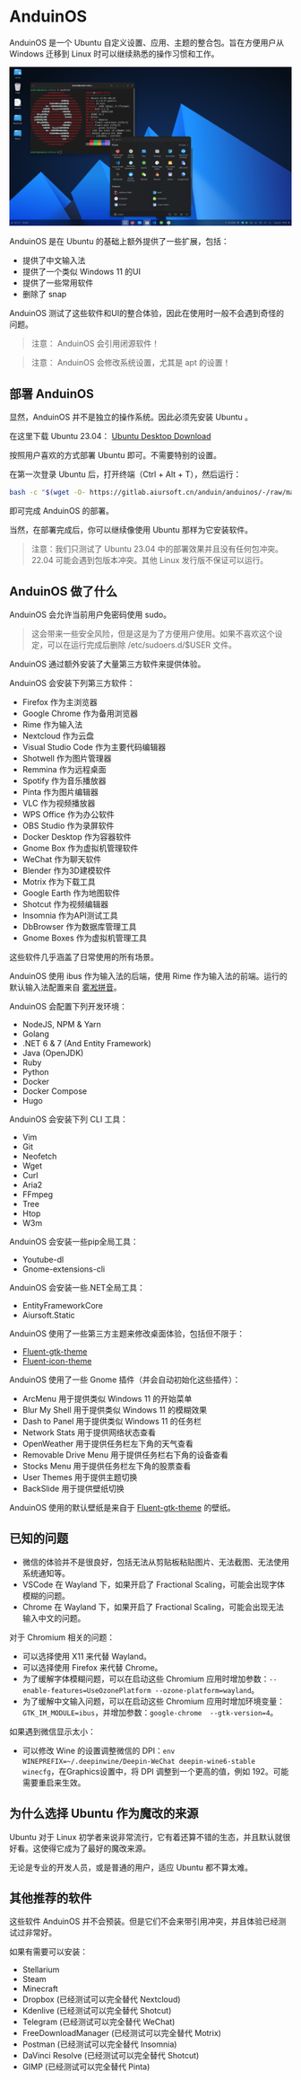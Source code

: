 # AnduinOS

AnduinOS 是一个 Ubuntu 自定义设置、应用、主题的整合包。旨在方便用户从 Windows 迁移到 Linux 时可以继续熟悉的操作习惯和工作。

![Screenshot](./Screenshot/desktop2.png)

AnduinOS 是在 Ubuntu 的基础上额外提供了一些扩展，包括：

* 提供了中文输入法
* 提供了一个类似 Windows 11 的UI
* 提供了一些常用软件
* 删除了 snap

AnduinOS 测试了这些软件和UI的整合体验，因此在使用时一般不会遇到奇怪的问题。

> 注意： AnduinOS 会引用闭源软件！

> 注意： AnduinOS 会修改系统设置，尤其是 apt 的设置！

## 部署 AnduinOS

显然，AnduinOS 并不是独立的操作系统。因此必须先安装 Ubuntu 。

在这里下载 Ubuntu 23.04： [Ubuntu Desktop Download](https://ubuntu.com/download/desktop)

按照用户喜欢的方式部署 Ubuntu 即可。不需要特别的设置。

在第一次登录 Ubuntu 后，打开终端（Ctrl + Alt + T），然后运行：

```bash
bash -c "$(wget -O- https://gitlab.aiursoft.cn/anduin/anduinos/-/raw/master/install.sh)"
```

即可完成 AnduinOS 的部署。

当然，在部署完成后，你可以继续像使用 Ubuntu 那样为它安装软件。

> 注意：我们只测试了 Ubuntu 23.04 中的部署效果并且没有任何包冲突。22.04 可能会遇到包版本冲突。其他 Linux 发行版不保证可以运行。

## AnduinOS 做了什么

AnduinOS 会允许当前用户免密码使用 sudo。

> 这会带来一些安全风险，但是这是为了方便用户使用。如果不喜欢这个设定，可以在运行完成后删除 /etc/sudoers.d/$USER 文件。

AnduinOS 通过额外安装了大量第三方软件来提供体验。

AnduinOS 会安装下列第三方软件：

* Firefox 作为主浏览器
* Google Chrome 作为备用浏览器
* Rime 作为输入法
* Nextcloud 作为云盘
* Visual Studio Code 作为主要代码编辑器
* Shotwell 作为图片管理器
* Remmina 作为远程桌面
* Spotify 作为音乐播放器
* Pinta 作为图片编辑器
* VLC 作为视频播放器
* WPS Office 作为办公软件
* OBS Studio 作为录屏软件
* Docker Desktop 作为容器软件
* Gnome Box 作为虚拟机管理软件
* WeChat 作为聊天软件
* Blender 作为3D建模软件
* Motrix 作为下载工具
* Google Earth 作为地图软件
* Shotcut 作为视频编辑器
* Insomnia 作为API测试工具
* DbBrowser 作为数据库管理工具
* Gnome Boxes 作为虚拟机管理工具

这些软件几乎涵盖了日常使用的所有场景。

AnduinOS 使用 ibus 作为输入法的后端，使用 Rime 作为输入法的前端。运行的默认输入法配置来自 [雾凇拼音](https://github.com/iDvel/rime-ice)。

AnduinOS 会配置下列开发环境：

* NodeJS, NPM & Yarn
* Golang
* .NET 6 & 7 (And Entity Framework)
* Java (OpenJDK)
* Ruby
* Python
* Docker
* Docker Compose
* Hugo

AnduinOS 会安装下列 CLI 工具：

* Vim
* Git
* Neofetch
* Wget
* Curl
* Aria2
* FFmpeg
* Tree
* Htop
* W3m

AnduinOS 会安装一些pip全局工具：

* Youtube-dl
* Gnome-extensions-cli

AnduinOS 会安装一些.NET全局工具：

* EntityFrameworkCore
* Aiursoft.Static

AnduinOS 使用了一些第三方主题来修改桌面体验，包括但不限于：

* [Fluent-gtk-theme](https://github.com/vinceliuice/Fluent-gtk-theme)
* [Fluent-icon-theme](https://github.com/vinceliuice/Fluent-icon-theme)

AnduinOS 使用了一些 Gnome 插件（并会自动初始化这些插件）：

* ArcMenu 用于提供类似 Windows 11 的开始菜单
* Blur My Shell 用于提供类似 Windows 11 的模糊效果
* Dash to Panel 用于提供类似 Windows 11 的任务栏
* Network Stats 用于提供网络状态查看
* OpenWeather 用于提供任务栏左下角的天气查看
* Removable Drive Menu 用于提供任务栏右下角的设备查看
* Stocks Menu 用于提供任务栏左下角的股票查看
* User Themes 用于提供主题切换
* BackSlide 用于提供壁纸切换

AnduinOS 使用的默认壁纸是来自于 [Fluent-gtk-theme](https://github.com/vinceliuice/Fluent-gtk-theme/tree/Wallpaper) 的壁纸。

## 已知的问题

* 微信的体验并不是很良好，包括无法从剪贴板粘贴图片、无法截图、无法使用系统通知等。
* VSCode 在 Wayland 下，如果开启了 Fractional Scaling，可能会出现字体模糊的问题。
* Chrome 在 Wayland 下，如果开启了 Fractional Scaling，可能会出现无法输入中文的问题。

对于 Chromium 相关的问题：

* 可以选择使用 X11 来代替 Wayland。
* 可以选择使用 Firefox 来代替 Chrome。
* 为了缓解字体模糊问题，可以在启动这些 Chromium 应用时增加参数：`--enable-features=UseOzonePlatform --ozone-platform=wayland`。
* 为了缓解中文输入问题，可以在启动这些 Chromium 应用时增加环境变量：`GTK_IM_MODULE=ibus`，并增加参数：`google-chrome  --gtk-version=4`。

如果遇到微信显示太小：

* 可以修改 Wine 的设置调整微信的 DPI：`env WINEPREFIX=~/.deepinwine/Deepin-WeChat deepin-wine6-stable winecfg`，在Graphics设置中，将 DPI 调整到一个更高的值，例如 192。可能需要重启来生效。

## 为什么选择 Ubuntu 作为魔改的来源

Ubuntu 对于 Linux 初学者来说非常流行，它有着还算不错的生态，并且默认就很好看。这使得它成为了最好的魔改来源。

无论是专业的开发人员，或是普通的用户，适应 Ubuntu 都不算太难。

## 其他推荐的软件

这些软件 AnduinOS 并不会预装。但是它们不会来带引用冲突，并且体验已经测试过非常好。

如果有需要可以安装：

* Stellarium
* Steam
* Minecraft
* Dropbox (已经测试可以完全替代 Nextcloud)
* Kdenlive (已经测试可以完全替代 Shotcut)
* Telegram (已经测试可以完全替代 WeChat)
* FreeDownloadManager (已经测试可以完全替代 Motrix)
* Postman (已经测试可以完全替代 Insomnia)
* DaVinci Resolve (已经测试可以完全替代 Shotcut)
* GIMP (已经测试可以完全替代 Pinta)
